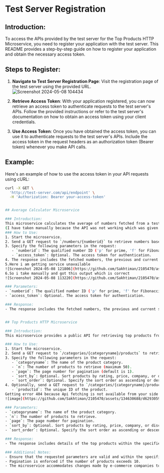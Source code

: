 # Test Server Registration

## Introduction:
To access the APIs provided by the test server for the Top Products HTTP Microservice, you need to register your application with the test server. This README provides a step-by-step guide on how to register your application and obtain the necessary access token.

## Steps to Register:
1. **Navigate to Test Server Registration Page**: Visit the registration page of the test server using the provided URL.
![Screenshot 2024-05-08 104434](https://github.com/Sakhtiman/2105470/assets/134630688/2595d300-e70a-49ff-8996-86e15fb5d78e)


2. **Retrieve Access Token**: With your application registered, you can now retrieve an access token to authenticate requests to the test server's APIs. Follow the provided instructions or refer to the test server's documentation on how to obtain an access token using your client credentials.

3. **Use Access Token**: Once you have obtained the access token, you can use it to authenticate requests to the test server's APIs. Include the access token in the request headers as an authorization token (Bearer token) whenever you make API calls.

## Example:
Here's an example of how to use the access token in your API requests using cURL:

```bash
curl -X GET \
  'http://test-server.com/api/endpoint' \
  -H 'Authorization: Bearer your-access-token'


## Average Calculator Microservice

### Introduction:
This microservice calculates the average of numbers fetched from a test server based on certain criteria such as prime, Fibonacci, even, or random numbers. It exposes a REST API endpoint for retrieving these numbers along with their average.
(I have taken manually because the API was not working which was given by you 
### How to Use:
1. Start the microservice.
2. Send a GET request to `/numbers/{numberid}` to retrieve numbers based on the specified criteria.
3. Specify the following parameters in the request:
   - `numberid`: The qualified number ID ('p' for prime, 'f' for Fibonacci, 'e' for even, 'r' for random numbers).
   - `access_token`: Optional. The access token for authentication.
4. The response includes the fetched numbers, the previous and current state of the window, and the average of the current window numbers.
5.Here i am getting service unavailable
![Screenshot 2024-05-08 121806](https://github.com/Sakhtiman/2105470/assets/134630688/16d426b4-d69c-4897-b2d7-4001dacc5c57)
6.So i take manually and got this output which is correct
![Screenshot 2024-05-08 113220](https://github.com/Sakhtiman/2105470/assets/134630688/38db7030-15ad-48f2-9a94-6499943853e1)

### Parameters:
- `numberid`: The qualified number ID ('p' for prime, 'f' for Fibonacci, 'e' for even, 'r' for random numbers).
- `access_token`: Optional. The access token for authentication.

### Response:
- The response includes the fetched numbers, the previous and current state of the window, and the average of the current window numbers.


## Top Products HTTP Microservice

### Introduction:
This microservice provides a public API for retrieving top products from multiple e-commerce companies within specified categories and price ranges. Users can compare products across different companies without needing to register individually with each company.

### How to Use:
1. Start the microservice.
2. Send a GET request to `/categories/{categoryname}/products` to retrieve top products within a category.
3. Specify the following parameters in the request:
   - `categoryname`: The name of the product category.
   - `n`: The number of products to retrieve (maximum 50).
   - `page`: The page number for pagination (default is 1).
   - `sort_by`: Optional. Sort products by rating, price, company, or discount.
   - `sort_order`: Optional. Specify the sort order as ascending or descending.
4. Optionally, send a GET request to `/categories/{categoryname}/products/{productid}` to get details of a specific product.
   - `productid`: The unique ID of the product.
Getting error 404 because Api fetching is not available from your side due to server load
![image](https://github.com/Sakhtiman/2105470/assets/134630688/d6293059-399a-454e-bd5b-092b3de6e13b)

### Parameters:
- `categoryname`: The name of the product category.
- `n`: The number of products to retrieve.
- `page`: The page number for pagination.
- `sort_by`: Optional. Sort products by rating, price, company, or discount.
- `sort_order`: Optional. Specify the sort order as ascending or descending.

### Response:
- The response includes details of the top products within the specified category, including their names, prices, ratings, discounts, and availability.

### Additional Notes:
- Ensure that the requested parameters are valid and within the specified limits.
- Pagination is enforced if the number of products exceeds 10.
- The microservice accommodates changes made by e-commerce companies to the product data.
